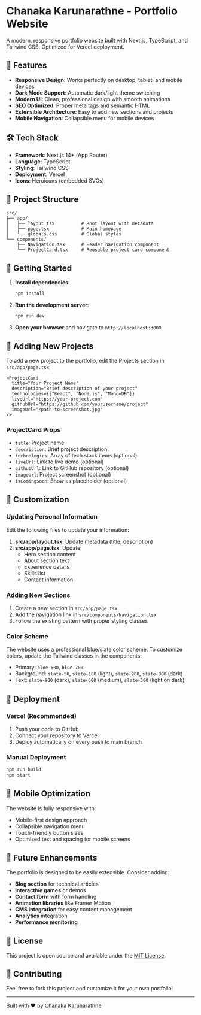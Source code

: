 # Chanaka Karunarathne - Portfolio Website

A modern, responsive portfolio website built with Next.js, TypeScript, and Tailwind CSS. Optimized for Vercel deployment.

## 🚀 Features

- **Responsive Design**: Works perfectly on desktop, tablet, and mobile devices
- **Dark Mode Support**: Automatic dark/light theme switching
- **Modern UI**: Clean, professional design with smooth animations
- **SEO Optimized**: Proper meta tags and semantic HTML
- **Extensible Architecture**: Easy to add new sections and projects
- **Mobile Navigation**: Collapsible menu for mobile devices

## 🛠️ Tech Stack

- **Framework**: Next.js 14+ (App Router)
- **Language**: TypeScript
- **Styling**: Tailwind CSS
- **Deployment**: Vercel
- **Icons**: Heroicons (embedded SVGs)

## 📁 Project Structure

```
src/
├── app/
│   ├── layout.tsx          # Root layout with metadata
│   ├── page.tsx            # Main homepage
│   └── globals.css         # Global styles
└── components/
    ├── Navigation.tsx      # Header navigation component
    └── ProjectCard.tsx     # Reusable project card component
```

## 🔧 Getting Started

1. **Install dependencies**:
   ```bash
   npm install
   ```

2. **Run the development server**:
   ```bash
   npm run dev
   ```

3. **Open your browser** and navigate to `http://localhost:3000`

## 📝 Adding New Projects

To add a new project to the portfolio, edit the Projects section in `src/app/page.tsx`:

```tsx
<ProjectCard
  title="Your Project Name"
  description="Brief description of your project"
  technologies={["React", "Node.js", "MongoDB"]}
  liveUrl="https://your-project.com"
  githubUrl="https://github.com/yourusername/project"
  imageUrl="/path-to-screenshot.jpg"
/>
```

### ProjectCard Props

- `title`: Project name
- `description`: Brief project description
- `technologies`: Array of tech stack items (optional)
- `liveUrl`: Link to live demo (optional)
- `githubUrl`: Link to GitHub repository (optional)
- `imageUrl`: Project screenshot (optional)
- `isComingSoon`: Show as placeholder (optional)

## 🎨 Customization

### Updating Personal Information

Edit the following files to update your information:

1. **src/app/layout.tsx**: Update metadata (title, description)
2. **src/app/page.tsx**: Update:
   - Hero section content
   - About section text
   - Experience details
   - Skills list
   - Contact information

### Adding New Sections

1. Create a new section in `src/app/page.tsx`
2. Add the navigation link in `src/components/Navigation.tsx`
3. Follow the existing pattern with proper styling classes

### Color Scheme

The website uses a professional blue/slate color scheme. To customize colors, update the Tailwind classes in the components:

- Primary: `blue-600`, `blue-700`
- Background: `slate-50`, `slate-100` (light), `slate-900`, `slate-800` (dark)
- Text: `slate-900` (dark), `slate-600` (medium), `slate-300` (light on dark)

## 🚀 Deployment

### Vercel (Recommended)

1. Push your code to GitHub
2. Connect your repository to Vercel
3. Deploy automatically on every push to main branch

### Manual Deployment

```bash
npm run build
npm start
```

## 📱 Mobile Optimization

The website is fully responsive with:
- Mobile-first design approach
- Collapsible navigation menu
- Touch-friendly button sizes
- Optimized text and spacing for mobile screens

## 🔮 Future Enhancements

The portfolio is designed to be easily extensible. Consider adding:

- **Blog section** for technical articles
- **Interactive games** or demos
- **Contact form** with form handling
- **Animation libraries** like Framer Motion
- **CMS integration** for easy content management
- **Analytics** integration
- **Performance monitoring**

## 📄 License

This project is open source and available under the [MIT License](LICENSE).

## 🤝 Contributing

Feel free to fork this project and customize it for your own portfolio!

---

Built with ❤️ by Chanaka Karunarathne
